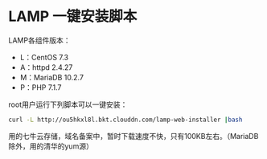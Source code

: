 # LAMP 一键安装脚本

LAMP各组件版本：

* L：CentOS 7.3
* A：httpd 2.4.27
* M：MariaDB 10.2.7
* P：PHP 7.1.7

root用户运行下列脚本可以一键安装：

```bash
curl -L http://ou5hkxl8l.bkt.clouddn.com/lamp-web-installer |bash
```

用的七牛云存储，域名备案中，暂时下载速度不快，只有100KB左右。（MariaDB除外，用的清华的yum源）
